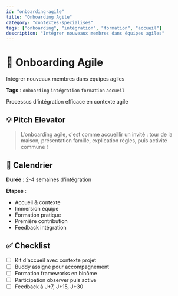 ```yaml
---
id: "onboarding-agile"
title: "Onboarding Agile"
category: "contextes-specialises"
tags: ["onboarding", "intégration", "formation", "accueil"]
description: "Intégrer nouveaux membres dans équipes agiles"
---
```


# 🎯 Onboarding Agile

Intégrer nouveaux membres dans équipes agiles

**Tags** : `onboarding` `intégration` `formation` `accueil`

Processus d'intégration efficace en contexte agile

## 💡 Pitch Elevator

> L'onboarding agile, c'est comme accueillir un invité : tour de la maison, présentation famille, explication règles, puis activité commune !

## 📅 Calendrier

**Durée** : 2-4 semaines d'intégration

**Étapes** :

- Accueil & contexte
- Immersion équipe
- Formation pratique
- Première contribution
- Feedback intégration

## ✅ Checklist

- [ ] Kit d'accueil avec contexte projet
- [ ] Buddy assigné pour accompagnement
- [ ] Formation frameworks en binôme
- [ ] Participation observer puis active
- [ ] Feedback à J+7, J+15, J+30
